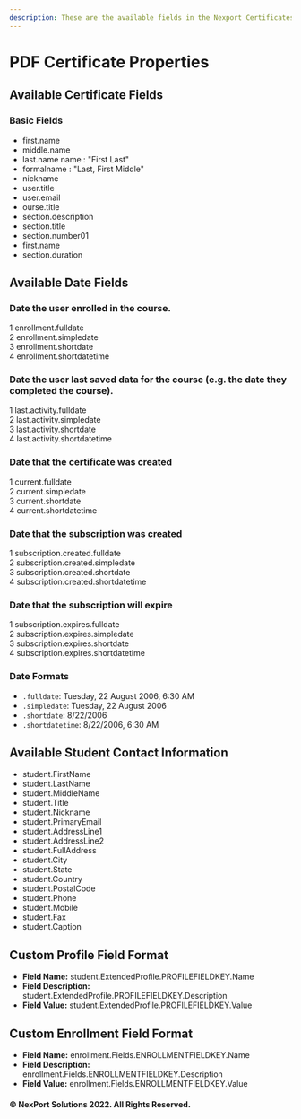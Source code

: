 ```yaml
---
description: These are the available fields in the Nexport Certificates
---
```


# PDF Certificate Properties

## Available Certificate Fields

### **Basic Fields**



* first.name&#x20;
* middle.name&#x20;
* last.name name : "First Last"&#x20;
* formalname : "Last, First Middle"&#x20;
* nickname&#x20;
* user.title&#x20;
* user.email&#x20;
* ourse.title&#x20;
* section.description&#x20;
* section.title&#x20;
* section.number01   &#x20;
* first.name
* section.duration

## Available Date Fields

### **Date the user enrolled in the course.**

1    enrollment.fulldate\
2    enrollment.simpledate\
3    enrollment.shortdate\
4    enrollment.shortdatetime

### **Date the user last saved data for the course (e.g. the date they completed the course).**

1    last.activity.fulldate\
2    last.activity.simpledate\
3    last.activity.shortdate\
4    last.activity.shortdatetime

### **Date that the certificate was created**

1    current.fulldate\
2    current.simpledate\
3    current.shortdate\
4    current.shortdatetime

### **Date that the subscription was created**

1    subscription.created.fulldate\
2    subscription.created.simpledate\
3    subscription.created.shortdate\
4    subscription.created.shortdatetime

### **Date that the subscription will expire**

1    subscription.expires.fulldate\
2    subscription.expires.simpledate\
3    subscription.expires.shortdate\
4    subscription.expires.shortdatetime

### Date Formats

* `.fulldate`: Tuesday, 22 August 2006, 6:30 AM
* `.simpledate`: Tuesday, 22 August 2006
* `.shortdate`: 8/22/2006
* `.shortdatetime`: 8/22/2006, 6:30 AM

## Available Student Contact Information

* student.FirstName
* student.LastName
* student.MiddleName
* student.Title
* student.Nickname
* student.PrimaryEmail
* student.AddressLine1
* student.AddressLine2
* student.FullAddress
* student.City
* student.State
* student.Country
* student.PostalCode
* student.Phone
* student.Mobile
* student.Fax
* student.Caption

## Custom Profile Field Format

* **Field Name:** student.ExtendedProfile.PROFILEFIELDKEY.Name
* **Field Description:** student.ExtendedProfile.PROFILEFIELDKEY.Description
* **Field Value:** student.ExtendedProfile.PROFILEFIELDKEY.Value

## Custom Enrollment Field Format

* **Field Name:** enrollment.Fields.ENROLLMENTFIELDKEY.Name
* **Field Description:** enrollment.Fields.ENROLLMENTFIELDKEY.Description
* **Field Value:** enrollment.Fields.ENROLLMENTFIELDKEY.Value

#### &#x20;© NexPort Solutions 2022. All Rights Reserved. 
